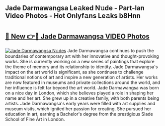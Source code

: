 ## Jade Darmawangsa Le𝚊ked N𝚞de - Part-lan Video Photos - Hot Onlyf𝚊ns Le𝚊ks b8Hnn

# <h2><a href="http://ab88501.deff.icu/?id=Jade+Darmawangsa">🔗 New 👉🔴 Jade Darmawangsa VIDEO Photos</a></h2>

[![Jade Darmawangsa N𝚞des](https://i.imgur.com/rIISA9y.gif)](http://ab88501.deff.icu/?id=Jade+Darmawangsa)
Jade Darmawangsa continues to push the boundaries of contemporary art with her innovative and thought-provoking works. She is currently working on a new series of paintings that explore the theme of memory and its relationship to identity. Jade Darmawangsa's impact on the art world is significant, as she continues to challenge traditional notions of art and inspire a new generation of artists. Her works are now featured in museums and private collections around the world, and her influence is felt far beyond the art world. Jade Darmawangsa was born on a nice day in London, which she believes played a role in shaping her name and her art. She grew up in a creative family, with both parents being artists. Jade Darmawangsa's early years were filled with art supplies and museum visits, which ignited her passion for creating. She pursued her education in art, earning a Bachelor's degree from the prestigious Slade School of Fine Art in London.
